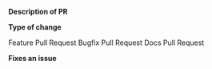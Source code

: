**Description of PR**
<!--- Describe what the PR holds -->

**Type of change**
<!--- Pick one below and delete the rest: -->

Feature Pull Request
Bugfix Pull Request
Docs Pull Request

**Fixes an issue**
<!--- If this PR fixes an issue, please mention it. -->
